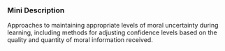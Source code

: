 ### Mini Description

Approaches to maintaining appropriate levels of moral uncertainty during learning, including methods for adjusting confidence levels based on the quality and quantity of moral information received.

